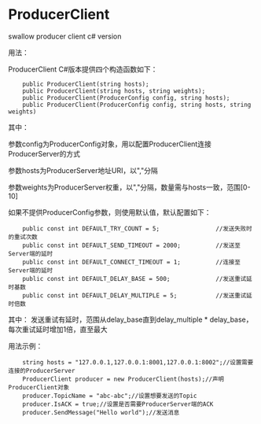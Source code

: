 ProducerClient
==============

swallow producer client c# version

用法：

ProducerClient C#版本提供四个构造函数如下：

        public ProducerClient(string hosts);
        public ProducerClient(string hosts, string weights);
        public ProducerClient(ProducerConfig config, string hosts);
        public ProducerClient(ProducerConfig config, string hosts, string weights)
        
其中：
        <p>参数config为ProducerConfig对象，用以配置ProducerClient连接ProducerServer的方式</p>
        <p>参数hosts为ProducerServer地址URI，以","分隔</p>
        <p>参数weights为ProducerServer权重，以","分隔，数量需与hosts一致，范围[0-10]</p>

如果不提供ProducerConfig参数，则使用默认值，默认配置如下：

        public const int DEFAULT_TRY_COUNT = 5;                //发送失败时的重试次数
        public const int DEFAULT_SEND_TIMEOUT = 2000;          //发送至Server端的延时
        public const int DEFAULT_CONNECT_TIMEOUT = 1;          //连接至Server端的延时
        public const int DEFAULT_DELAY_BASE = 500;             //发送重试延时基数
        public const int DEFAULT_DELAY_MULTIPLE = 5;           //发送重试延时倍数
        
其中：
        发送重试有延时，范围从delay_base直到delay_multiple * delay_base，每次重试延时增加1倍，直至最大

用法示例：
        
        string hosts = "127.0.0.1,127.0.0.1:8001,127.0.0.1:8002";//设置需要连接的ProducerServer
        ProducerClient producer = new ProducerClient(hosts);//声明ProducerClient对象
        producer.TopicName = "abc-abc";//设置想要发送的Topic
        producer.IsACK = true;//设置是否需要ProducerServer端的ACK
        producer.SendMessage("Hello world");//发送消息

        
